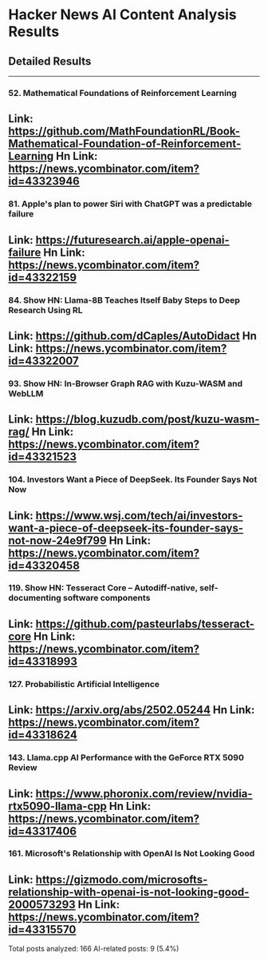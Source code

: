 # Hacker News AI Content Analysis Results

## Detailed Results

------
### 52. Mathematical Foundations of Reinforcement Learning
Link: https://github.com/MathFoundationRL/Book-Mathematical-Foundation-of-Reinforcement-Learning
Hn Link: https://news.ycombinator.com/item?id=43323946
------
### 81. Apple's plan to power Siri with ChatGPT was a predictable failure
Link: https://futuresearch.ai/apple-openai-failure
Hn Link: https://news.ycombinator.com/item?id=43322159
------
### 84. Show HN: Llama-8B Teaches Itself Baby Steps to Deep Research Using RL
Link: https://github.com/dCaples/AutoDidact
Hn Link: https://news.ycombinator.com/item?id=43322007
------
### 93. Show HN: In-Browser Graph RAG with Kuzu-WASM and WebLLM
Link: https://blog.kuzudb.com/post/kuzu-wasm-rag/
Hn Link: https://news.ycombinator.com/item?id=43321523
------
### 104. Investors Want a Piece of DeepSeek. Its Founder Says Not Now
Link: https://www.wsj.com/tech/ai/investors-want-a-piece-of-deepseek-its-founder-says-not-now-24e9f799
Hn Link: https://news.ycombinator.com/item?id=43320458
------
### 119. Show HN: Tesseract Core – Autodiff-native, self-documenting software components
Link: https://github.com/pasteurlabs/tesseract-core
Hn Link: https://news.ycombinator.com/item?id=43318993
------
### 127. Probabilistic Artificial Intelligence
Link: https://arxiv.org/abs/2502.05244
Hn Link: https://news.ycombinator.com/item?id=43318624
------
### 143. Llama.cpp AI Performance with the GeForce RTX 5090 Review
Link: https://www.phoronix.com/review/nvidia-rtx5090-llama-cpp
Hn Link: https://news.ycombinator.com/item?id=43317406
------
### 161. Microsoft's Relationship with OpenAI Is Not Looking Good
Link: https://gizmodo.com/microsofts-relationship-with-openai-is-not-looking-good-2000573293
Hn Link: https://news.ycombinator.com/item?id=43315570
------
Total posts analyzed: 166
AI-related posts: 9 (5.4%)


